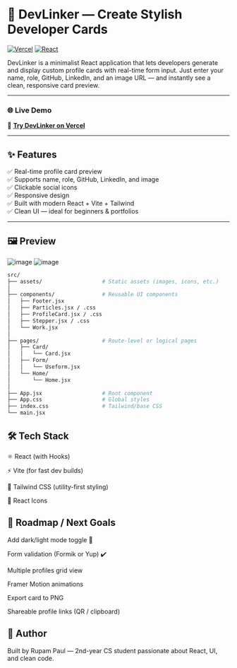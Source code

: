 # 🚀 DevLinker — Create Stylish Developer Cards

[![Vercel](https://img.shields.io/badge/Hosted%20on-Vercel-black?logo=vercel)](https://dev-linker-k821.vercel.app)
[![React](https://img.shields.io/badge/Built%20with-React-blue?logo=react)](https://reactjs.org/)


DevLinker is a minimalist React application that lets developers generate and display custom profile cards with real-time form input. Just enter your name, role, GitHub, LinkedIn, and an image URL — and instantly see a clean, responsive card preview.

---

### 🌐 Live Demo

🔗 [**Try DevLinker on Vercel**](https://dev-linker-k821.vercel.app)

---

## ✨ Features

✅ Real-time profile card preview  
✅ Supports name, role, GitHub, LinkedIn, and image  
✅ Clickable social icons  
✅ Responsive design  
✅ Built with modern React + Vite + Tailwind  
✅ Clean UI — ideal for beginners & portfolios

---

## 🖼️ Preview

![image](https://github.com/user-attachments/assets/72a2d5fd-b150-4f88-a575-58fd9e211550)
![image](https://github.com/user-attachments/assets/a30bb949-92ed-4d36-8870-58202f5906ca)



```bash
src/
├── assets/                   # Static assets (images, icons, etc.)
│
├── components/               # Reusable UI components
│   ├── Footer.jsx
│   ├── Particles.jsx / .css
│   ├── ProfileCard.jsx / .css
│   ├── Stepper.jsx / .css
│   └── Work.jsx
│
├── pages/                    # Route-level or logical pages
│   ├── Card/
│   │   └── Card.jsx
│   ├── Form/
│   │   └── Useform.jsx
│   └── Home/
│       └── Home.jsx
│
├── App.jsx                   # Root component
├── App.css                   # Global styles
├── index.css                 # Tailwind/base CSS
└── main.jsx   
```



## 🛠️ Tech Stack

⚛️ React (with Hooks)

⚡ Vite (for fast dev builds)

🎨 Tailwind CSS (utility-first styling)

🎯 React Icons

## 🧠 Roadmap / Next Goals

 Add dark/light mode toggle 🌙

 Form validation (Formik or Yup) ✔️

 Multiple profiles grid view

 Framer Motion animations

 Export card to PNG

 Shareable profile links (QR / clipboard)

## 🧑 Author
Built by Rupam Paul — 2nd-year CS student passionate about React, UI, and clean code.


